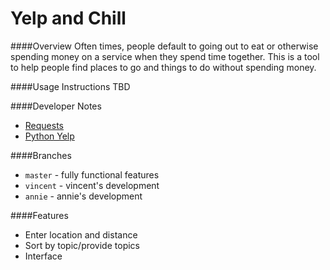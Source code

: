 # Yelp and Chill

####Overview
Often times, people default to going out to eat or otherwise spending money on a service when they spend time together. This is a tool to help people find places to go and things to do without spending money. 

####Usage Instructions
TBD

####Developer Notes
* [Requests](http://docs.python-requests.org/en/master/)
* [Python Yelp](https://github.com/Yelp/yelp-python)
 
####Branches
* `master` - fully functional features
* `vincent` - vincent's development
* `annie` - annie's development

####Features
* Enter location and distance
* Sort by topic/provide topics
* Interface
